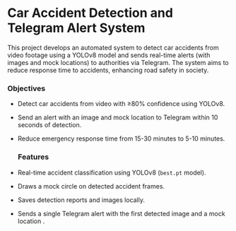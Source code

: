 # Car Accident Detection and Telegram Alert System

This project develops an automated system to detect car accidents from video footage using a YOLOv8 model and sends real-time alerts (with images and mock locations) to authorities via Telegram. The system aims to reduce response time to accidents, enhancing road safety in society.

### Objectives
- Detect car accidents from video with ≥80% confidence using YOLOv8.
- Send an alert with an image and mock location to Telegram within 10 seconds of detection.
- Reduce emergency response time from 15-30 minutes to 5-10 minutes.

  ### Features
- Real-time accident classification using YOLOv8 (`best.pt` model).
- Draws a mock circle on detected accident frames.
- Saves detection reports and images locally.
- Sends a single Telegram alert with the first detected image and a mock location .
